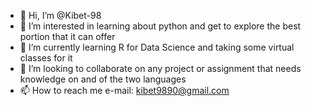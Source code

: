 - 👋 Hi, I’m @Kibet-98
- 👀 I’m interested in learning about python and get to explore the best portion that it can offer 
- 🌱 I’m currently learning R for Data Science and taking some virtual classes for it 
- 💞️ I’m looking to collaborate on any project or assignment that needs knowledge on and of the two languages 
- 📫 How to reach me e-mail: kibet9890@gmail.com

<!---
Kibet-98/Kibet-98 is a ✨ special ✨ repository because its `README.md` (this file) appears on your GitHub profile.
You can click the Preview link to take a look at your changes.
--->
